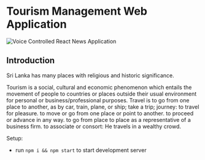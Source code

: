 # Tourism Management Web Application

<!-- ### [Live Site](https://alan-news-app.netlify.app/) -->

![Voice Controlled React News Application](https://meetings.skift.com/wp-content/uploads/2022/05/malaysia.png)

## Introduction
Sri Lanka has many places with religious and historic significance. 

Tourism is a social, cultural and economic phenomenon which entails the movement of people to countries or places outside their usual environment for personal or business/professional purposes. Travel is to go from one place to another, as by car, train, plane, or ship; take a trip; journey: to travel for pleasure. to move or go from one place or point to another. to proceed or advance in any way. to go from place to place as a representative of a business firm. to associate or consort: He travels in a wealthy crowd.  

Setup:
- run ```npm i && npm start``` to start development server
